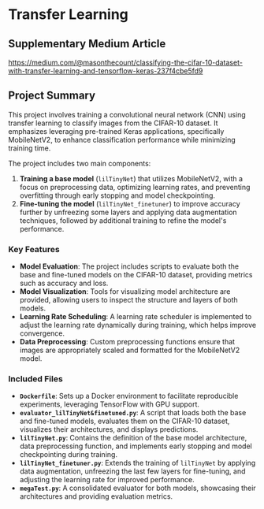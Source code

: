 # Transfer Learning

## Supplementary Medium Article
https://medium.com/@masonthecount/classifying-the-cifar-10-dataset-with-transfer-learning-and-tensorflow-keras-237f4cbe5fd9

## Project Summary

This project involves training a convolutional neural network (CNN) using transfer learning to classify images from the CIFAR-10 dataset. It emphasizes leveraging pre-trained Keras applications, specifically MobileNetV2, to enhance classification performance while minimizing training time. 

The project includes two main components: 
1. **Training a base model** (`lilTinyNet`) that utilizes MobileNetV2, with a focus on preprocessing data, optimizing learning rates, and preventing overfitting through early stopping and model checkpointing.
2. **Fine-tuning the model** (`lilTinyNet_finetuner`) to improve accuracy further by unfreezing some layers and applying data augmentation techniques, followed by additional training to refine the model's performance.

### Key Features
- **Model Evaluation**: The project includes scripts to evaluate both the base and fine-tuned models on the CIFAR-10 dataset, providing metrics such as accuracy and loss.
- **Model Visualization**: Tools for visualizing model architecture are provided, allowing users to inspect the structure and layers of both models.
- **Learning Rate Scheduling**: A learning rate scheduler is implemented to adjust the learning rate dynamically during training, which helps improve convergence.
- **Data Preprocessing**: Custom preprocessing functions ensure that images are appropriately scaled and formatted for the MobileNetV2 model.

### Included Files
- **`Dockerfile`**: Sets up a Docker environment to facilitate reproducible experiments, leveraging TensorFlow with GPU support.
- **`evaluator_lilTinyNet&finetuned.py`**: A script that loads both the base and fine-tuned models, evaluates them on the CIFAR-10 dataset, visualizes their architectures, and displays predictions.
- **`lilTinyNet.py`**: Contains the definition of the base model architecture, data preprocessing function, and implements early stopping and model checkpointing during training.
- **`lilTinyNet_finetuner.py`**: Extends the training of `lilTinyNet` by applying data augmentation, unfreezing the last few layers for fine-tuning, and adjusting the learning rate for improved performance.
- **`megaTest.py`**: A consolidated evaluator for both models, showcasing their architectures and providing evaluation metrics.
